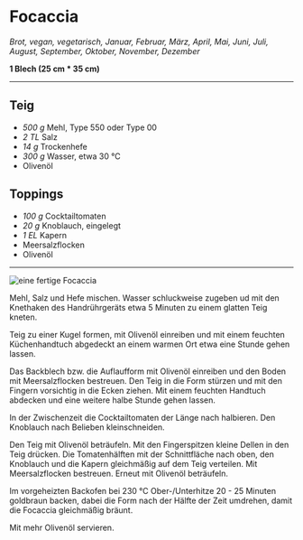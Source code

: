 # Focaccia

*Brot, vegan, vegetarisch, Januar, Februar, März, April, Mai, Juni, Juli, August, September, Oktober, November, Dezember*

**1 Blech (25 cm * 35 cm)**

---

## Teig 

- *500 g* Mehl, Type 550 oder Type 00
- *2 TL* Salz
- *14 g* Trockenhefe
- *300 g* Wasser, etwa 30 °C
- Olivenöl

## Toppings
- *100 g* Cocktailtomaten
- *20 g* Knoblauch, eingelegt
- *1 EL* Kapern
- Meersalzflocken
- Olivenöl

---

![eine fertige Focaccia](pics/focaccia.jpg)

Mehl, Salz und Hefe mischen. Wasser schluckweise zugeben ud mit den Knethaken des Handrührgeräts etwa 5 Minuten zu einem glatten Teig kneten.

Teig zu einer Kugel formen, mit Olivenöl einreiben und mit einem feuchten Küchenhandtuch abgedeckt an einem warmen Ort etwa eine Stunde gehen lassen.

Das Backblech bzw. die Auflaufform mit Olivenöl einreiben und den Boden mit Meersalzflocken bestreuen. Den Teig in die Form stürzen und mit den Fingern vorsichtig in die Ecken ziehen. Mit einem feuchten Handtuch abdecken und eine weitere halbe Stunde gehen lassen.

In der Zwischenzeit die Cocktailtomaten der Länge nach halbieren. Den Knoblauch nach Belieben kleinschneiden.

Den Teig mit Olivenöl beträufeln. Mit den Fingerspitzen kleine Dellen in den Teig drücken. Die Tomatenhälften mit der Schnittfläche nach oben, den Knoblauch und die Kapern gleichmäßig auf dem Teig verteilen. Mit Meersalzflocken bestreuen. Erneut mit Olivenöl beträufeln.

Im vorgeheizten Backofen bei 230 °C Ober-/Unterhitze 20 - 25 Minuten goldbraun backen, dabei die Form nach der Hälfte der Zeit umdrehen, damit die Focaccia gleichmäßig bräunt. 

Mit mehr Olivenöl servieren.
